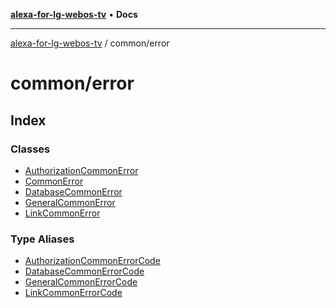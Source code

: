 [**alexa-for-lg-webos-tv**](../../README.md) • **Docs**

***

[alexa-for-lg-webos-tv](../../modules.md) / common/error

# common/error

## Index

### Classes

- [AuthorizationCommonError](classes/AuthorizationCommonError.md)
- [CommonError](classes/CommonError.md)
- [DatabaseCommonError](classes/DatabaseCommonError.md)
- [GeneralCommonError](classes/GeneralCommonError.md)
- [LinkCommonError](classes/LinkCommonError.md)

### Type Aliases

- [AuthorizationCommonErrorCode](type-aliases/AuthorizationCommonErrorCode.md)
- [DatabaseCommonErrorCode](type-aliases/DatabaseCommonErrorCode.md)
- [GeneralCommonErrorCode](type-aliases/GeneralCommonErrorCode.md)
- [LinkCommonErrorCode](type-aliases/LinkCommonErrorCode.md)
